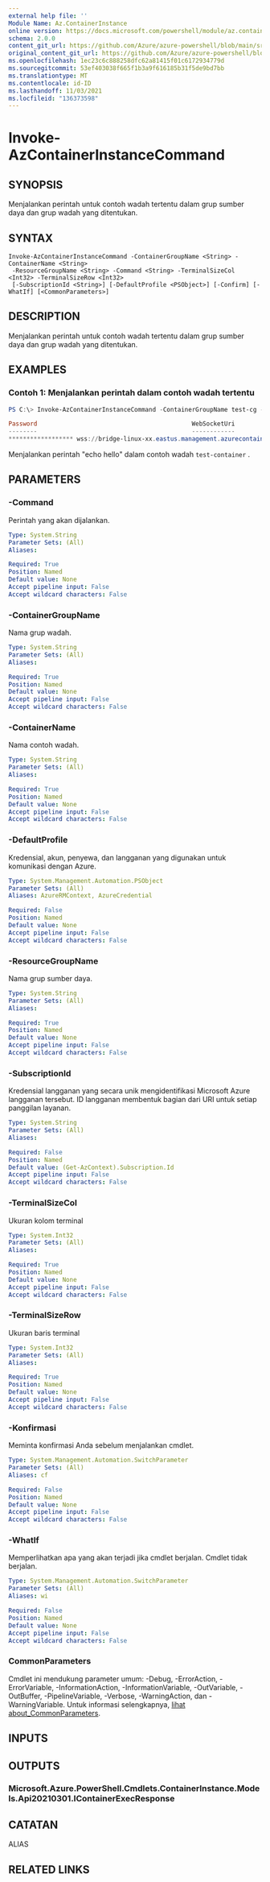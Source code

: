```yaml
---
external help file: ''
Module Name: Az.ContainerInstance
online version: https://docs.microsoft.com/powershell/module/az.containerinstance/invoke-azcontainerinstancecommand
schema: 2.0.0
content_git_url: https://github.com/Azure/azure-powershell/blob/main/src/ContainerInstance/help/Invoke-AzContainerInstanceCommand.md
original_content_git_url: https://github.com/Azure/azure-powershell/blob/main/src/ContainerInstance/help/Invoke-AzContainerInstanceCommand.md
ms.openlocfilehash: 1ec23c6c888258dfc62a81415f01c6172934779d
ms.sourcegitcommit: 53ef403038f665f1b3a9f616185b31f5de9bd7bb
ms.translationtype: MT
ms.contentlocale: id-ID
ms.lasthandoff: 11/03/2021
ms.locfileid: "136373598"
---
```

# Invoke-AzContainerInstanceCommand

## SYNOPSIS
Menjalankan perintah untuk contoh wadah tertentu dalam grup sumber daya dan grup wadah yang ditentukan.

## SYNTAX

```
Invoke-AzContainerInstanceCommand -ContainerGroupName <String> -ContainerName <String>
 -ResourceGroupName <String> -Command <String> -TerminalSizeCol <Int32> -TerminalSizeRow <Int32>
 [-SubscriptionId <String>] [-DefaultProfile <PSObject>] [-Confirm] [-WhatIf] [<CommonParameters>]
```

## DESCRIPTION
Menjalankan perintah untuk contoh wadah tertentu dalam grup sumber daya dan grup wadah yang ditentukan.

## EXAMPLES

### Contoh 1: Menjalankan perintah dalam contoh wadah tertentu
```powershell
PS C:\> Invoke-AzContainerInstanceCommand -ContainerGroupName test-cg -ContainerName test-container -ResourceGroupName　test-rg -Command "echo hello" -TerminalSizeCol 12 -TerminalSizeRow 12

Password                                           WebSocketUri
--------                                           ------------
****************** wss://bridge-linux-xx.eastus.management.azurecontainer.io/exec/caas-xxxxxxxxxxxxxxxxxxxxxxxxxxxxxxxxx/bridge-xxxxxxxxxxxxxxx?rows=12&cols=12api-version=2018-02-01-preview
```

Menjalankan perintah "echo hello" dalam contoh wadah `test-container` .

## PARAMETERS

### -Command
Perintah yang akan dijalankan.

```yaml
Type: System.String
Parameter Sets: (All)
Aliases:

Required: True
Position: Named
Default value: None
Accept pipeline input: False
Accept wildcard characters: False
```

### -ContainerGroupName
Nama grup wadah.

```yaml
Type: System.String
Parameter Sets: (All)
Aliases:

Required: True
Position: Named
Default value: None
Accept pipeline input: False
Accept wildcard characters: False
```

### -ContainerName
Nama contoh wadah.

```yaml
Type: System.String
Parameter Sets: (All)
Aliases:

Required: True
Position: Named
Default value: None
Accept pipeline input: False
Accept wildcard characters: False
```

### -DefaultProfile
Kredensial, akun, penyewa, dan langganan yang digunakan untuk komunikasi dengan Azure.

```yaml
Type: System.Management.Automation.PSObject
Parameter Sets: (All)
Aliases: AzureRMContext, AzureCredential

Required: False
Position: Named
Default value: None
Accept pipeline input: False
Accept wildcard characters: False
```

### -ResourceGroupName
Nama grup sumber daya.

```yaml
Type: System.String
Parameter Sets: (All)
Aliases:

Required: True
Position: Named
Default value: None
Accept pipeline input: False
Accept wildcard characters: False
```

### -SubscriptionId
Kredensial langganan yang secara unik mengidentifikasi Microsoft Azure langganan tersebut.
ID langganan membentuk bagian dari URI untuk setiap panggilan layanan.

```yaml
Type: System.String
Parameter Sets: (All)
Aliases:

Required: False
Position: Named
Default value: (Get-AzContext).Subscription.Id
Accept pipeline input: False
Accept wildcard characters: False
```

### -TerminalSizeCol
Ukuran kolom terminal

```yaml
Type: System.Int32
Parameter Sets: (All)
Aliases:

Required: True
Position: Named
Default value: None
Accept pipeline input: False
Accept wildcard characters: False
```

### -TerminalSizeRow
Ukuran baris terminal

```yaml
Type: System.Int32
Parameter Sets: (All)
Aliases:

Required: True
Position: Named
Default value: None
Accept pipeline input: False
Accept wildcard characters: False
```

### -Konfirmasi
Meminta konfirmasi Anda sebelum menjalankan cmdlet.

```yaml
Type: System.Management.Automation.SwitchParameter
Parameter Sets: (All)
Aliases: cf

Required: False
Position: Named
Default value: None
Accept pipeline input: False
Accept wildcard characters: False
```

### -WhatIf
Memperlihatkan apa yang akan terjadi jika cmdlet berjalan.
Cmdlet tidak berjalan.

```yaml
Type: System.Management.Automation.SwitchParameter
Parameter Sets: (All)
Aliases: wi

Required: False
Position: Named
Default value: None
Accept pipeline input: False
Accept wildcard characters: False
```

### CommonParameters
Cmdlet ini mendukung parameter umum: -Debug, -ErrorAction, -ErrorVariable, -InformationAction, -InformationVariable, -OutVariable, -OutBuffer, -PipelineVariable, -Verbose, -WarningAction, dan -WarningVariable. Untuk informasi selengkapnya, [lihat about_CommonParameters](http://go.microsoft.com/fwlink/?LinkID=113216).

## INPUTS

## OUTPUTS

### Microsoft.Azure.PowerShell.Cmdlets.ContainerInstance.Models.Api20210301.IContainerExecResponse

## CATATAN

ALIAS

## RELATED LINKS

